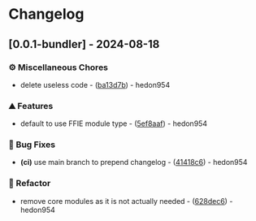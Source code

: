 # Changelog

## [0.0.1-bundler] - 2024-08-18

### ⚙️ Miscellaneous Chores

- delete useless code - ([ba13d7b](https://github.com/hedon-rust-road/dino/commit/ba13d7b950696d9fad88cdfeb2032e0b1a98100d)) - hedon954

### ⛰️ Features

- default to use FFIE module type - ([5ef8aaf](https://github.com/hedon-rust-road/dino/commit/5ef8aaf3acecfeba9ec39aae4ef5a5681a7e4c9f)) - hedon954

### 🐛 Bug Fixes

- **(ci)** use main branch to prepend changelog - ([41418c6](https://github.com/hedon-rust-road/dino/commit/41418c6cc2885cad806d7628f87dadce176d24af)) - hedon954

### 🚜 Refactor

- remove core modules as it is not actually needed - ([628dec6](https://github.com/hedon-rust-road/dino/commit/628dec6164e1d037c352b383a03bdf364af056f5)) - hedon954

<!-- generated by git-cliff -->
